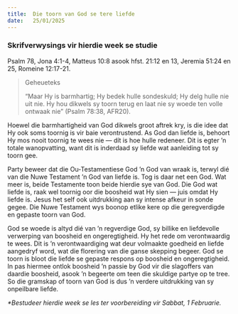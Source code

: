 ```yaml
---
title:  Die toorn van God se tere liefde
date:   25/01/2025
---
```


### Skrifverwysings vir hierdie week se studie

Psalm 78, Jona 4:1-4, Matteus 10:8 asook hfst. 21:12 en 13, Jeremia 51:24 en 25, Romeine 12:17-21.

> <p>Geheueteks</p>
> “Maar Hy is barmhartig; Hy bedek hulle sondeskuld; Hy delg hulle nie uit nie. Hy hou dikwels sy toorn terug en laat nie sy woede ten volle ontwaak nie” (Psalm 78:38, AFR20).

Hoewel die barmhartigheid van God dikwels groot aftrek kry, is die idee dat Hy ook soms toornig is vir baie verontrustend. As God dan liefde is, behoort Hy mos nooit toornig te wees nie — dít is hoe hulle redeneer. Dit is egter ’n totale wanopvatting, want dit is inderdaad sy liefde wat aanleiding tot sy toorn gee.

Party beweer dat die Ou-Testamentiese God ’n God van wraak is, terwyl dié van die Nuwe Testament ’n God van liefde is. Tog is daar net een God. Wat meer is, beide Testamente toon beide hierdie sye van God. Die God wat liefde is, raak wel toornig oor die boosheid wat Hy sien — juis omdat Hy liefde is. Jesus het self ook uitdrukking aan sy intense afkeur in sonde gegee. Die Nuwe Testament wys boonop etlike kere op die geregverdigde en gepaste toorn van God.

God se woede is altyd dié van ’n regverdige God, sy billike en liefdevolle verwerping van boosheid en ongeregtigheid. Hy het rede om verontwaardig te wees. Dit is ’n verontwaardiging wat deur volmaakte goedheid en liefde aangedryf word, wat die florering van die ganse skepping begeer. God se toorn is bloot die liefde se gepaste respons op boosheid en ongeregtigheid. In pas hiermee ontlok boosheid ’n passie by God vir die slagoffers van daardie boosheid, asook ’n begeerte om teen die skuldige partye op te tree. So die gramskap of toorn van God is dus ’n verdere uitdrukking van sy onpeilbare liefde.

_*Bestudeer hierdie week se les ter voorbereiding vir Sabbat, 1 Februarie._